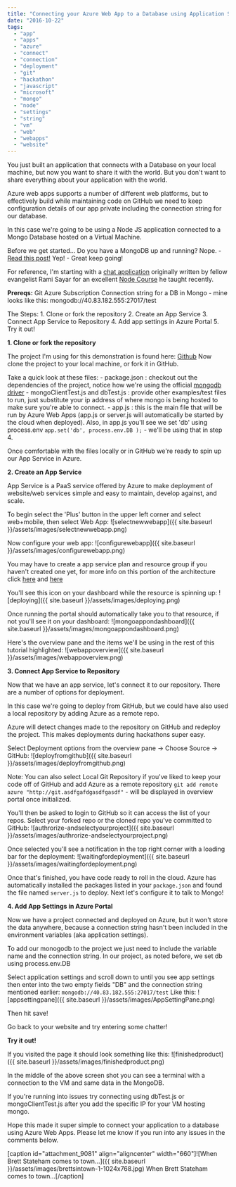 ```yaml
---
title: "Connecting your Azure Web App to a Database using Application Settings"
date: "2016-10-22"
tags: 
  - "app"
  - "apps"
  - "azure"
  - "connect"
  - "connection"
  - "deployment"
  - "git"
  - "hackathon"
  - "javascript"
  - "microsoft"
  - "mongo"
  - "node"
  - "settings"
  - "string"
  - "vm"
  - "web"
  - "webapps"
  - "website"
---
```


You just built an application that connects with a Database on your local machine, but now you want to share it with the world. But you don't want to share everything about your application with the world.

Azure web apps supports a number of different web platforms, but to effectively build while maintaining code on GitHub we need to keep configuration details of our app private including the connection string for our database.

In this case we're going to be using a Node JS application connected to a Mongo Database hosted on a Virtual Machine.

Before we get started... Do you have a MongoDB up and running? Nope. - [Read this post!](http://timmyreilly.azurewebsites.net/running-mongo-on-ubuntu-virtual-machine-in-azure/) Yep! - Great keep going!

For reference, I'm starting with a [chat application](https://blogs.msdn.microsoft.com/cdndevs/2014/09/04/a-chatroom-for-all-part-1-introduction-to-node-js/) originally written by fellow evangelist Rami Sayar for an excellent [Node Course](https://mva.microsoft.com/en-us/training-courses/building-apps-with-node-js-jump-start-8422?l=CePazYKz_5504984382) he taught recently.

**Prereqs:** Git Azure Subscription Connection string for a DB in Mongo - mine looks like this: mongodb://40.83.182.555:27017/test

The Steps: 1. Clone or fork the repository 2. Create an App Service 3. Connect App Service to Repository 4. Add app settings in Azure Portal 5. Try it out!

**1\. Clone or fork the repository**

The project I'm using for this demonstration is found here: [Github](https://github.com/timmyreilly/Mongo-Chat-Cloud) Now clone the project to your local machine, or fork it in GitHub.

Take a quick look at these files: - package.json : checkout out the dependencies of the project, notice how we're using the official [mongodb driver](https://www.npmjs.com/package/mongodb) - mongoClientTest.js and dbTest.js : provide other examples/test files to run, just substitute your ip address of where mongo is being hosted to make sure you're able to connect. - app.js : this is the main file that will be run by Azure Web Apps (app.js or server.js will automatically be started by the cloud when deployed). Also, in app.js you'll see we set 'db' using process.env `app.set('db', process.env.DB );` \- we'll be using that in step 4.

Once comfortable with the files locally or in GitHub we're ready to spin up our App Service in Azure.

**2\. Create an App Service**

App Service is a PaaS service offered by Azure to make deployment of website/web services simple and easy to maintain, develop against, and scale.

To begin select the 'Plus' button in the upper left corner and select web+mobile, then select Web App: ![selectnewwebapp]({{ site.baseurl }}/assets/images/selectnewwebapp.png)

Now configure your web app: ![configurewebapp]({{ site.baseurl }}/assets/images/configurewebapp.png)

You may have to create a app service plan and resource group if you haven't created one yet, for more info on this portion of the architecture click [here](https://azure.microsoft.com/en-us/documentation/articles/azure-web-sites-web-hosting-plans-in-depth-overview/) and [here](https://azure.microsoft.com/en-us/documentation/articles/resource-group-overview/)

You'll see this icon on your dashboard while the resource is spinning up: ![deploying]({{ site.baseurl }}/assets/images/deploying.png)

Once running the portal should automatically take you to that resource, if not you'll see it on your dashboard: ![mongoappondashboard]({{ site.baseurl }}/assets/images/mongoappondashboard.png)

Here's the overview pane and the items we'll be using in the rest of this tutorial highlighted: ![webappoverview]({{ site.baseurl }}/assets/images/webappoverview.png)

**3\. Connect App Service to Repository**

Now that we have an app service, let's connect it to our repository. There are a number of options for deployment.

In this case we're going to deploy from GitHub, but we could have also used a local repository by adding Azure as a remote repo.

Azure will detect changes made to the repository on GitHub and redeploy the project. This makes deployments during hackathons super easy.

Select Deployment options from the overview pane -> Choose Source -> GitHub: ![deployfromgithub]({{ site.baseurl }}/assets/images/deployfromgithub.png)

Note: You can also select Local Git Repository if you've liked to keep your code off of GitHub and add Azure as a remote repository `git add remote azure "http://git.asdfgafdgasdfgasdf"` - will be displayed in overview portal once initialized.

You'll then be asked to login to GitHub so it can access the list of your repos. Select your forked repo or the cloned repo you've committed to GitHub: ![authrorize-andselectyourproject]({{ site.baseurl }}/assets/images/authrorize-andselectyourproject.png)

Once selected you'll see a notification in the top right corner with a loading bar for the deployment: ![waitingfordeployment]({{ site.baseurl }}/assets/images/waitingfordeployment.png)

Once that's finished, you have code ready to roll in the cloud. Azure has automatically installed the packages listed in your `package.json` and found the file named `server.js` to deploy. Next let's configure it to talk to Mongo!

**4\. Add App Settings in Azure Portal**

Now we have a project connected and deployed on Azure, but it won't store the data anywhere, because a connection string hasn't been included in the environment variables (aka application settings).

To add our monogodb to the project we just need to include the variable name and the connection string. In our project, as noted before, we set db using process.env.DB

Select application settings and scroll down to until you see app settings then enter into the two empty fields "DB" and the connection string mentioned earlier: `mongodb://40.83.182.555:27017/test` Like this: ![appsettingpane]({{ site.baseurl }}/assets/images/AppSettingPane.png)

Then hit save!

Go back to your website and try entering some chatter!

**Try it out!**

If you visited the page it should look something like this: ![finishedproduct]({{ site.baseurl }}/assets/images/finishedproduct.png)

In the middle of the above screen shot you can see a terminal with a connection to the VM and same data in the MongoDB.

If you're running into issues try connecting using dbTest.js or mongoClientTest.js after you add the specific IP for your VM hosting mongo.

Hope this made it super simple to connect your application to a database using Azure Web Apps. Please let me know if you run into any issues in the comments below.

\[caption id="attachment\_9081" align="aligncenter" width="660"\]![When Brett Stateham comes to town...]({{ site.baseurl }}/assets/images/brettsintown-1-1024x768.jpg) When Brett Stateham comes to town...\[/caption\]


